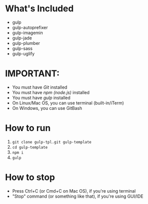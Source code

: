 # What's Included

- gulp
- gulp-autoprefixer
- gulp-imagemin
- gulp-jade
- gulp-plumber
- gulp-sass
- gulp-uglify

# IMPORTANT:

- You must have *Git* installed
- You must have *npm (node.js)* installed
- You must have *gulp* installed
- On Linux/Mac OS, you can use terminal (built-in/iTerm)
- On Windows, you can use GitBash

# How to run

1. `git clone gulp-tpl.git gulp-template`
2. `cd gulp-template`
3. `npm i`
4. `gulp`

# How to stop

- Press Ctrl+C (or Cmd+C on Mac OS), if you're using terminal
- "Stop" command (or something like that), if you're using GUI/IDE
